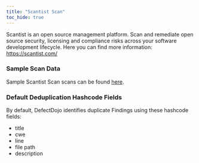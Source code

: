 ```yaml
---
title: "Scantist Scan"
toc_hide: true
---
```

Scantist is an open source management platform. Scan and remediate open source security, licensing and compliance risks across your software development lifecycle.
Here you can find more information: <https://scantist.com/>

### Sample Scan Data
Sample Scantist Scan scans can be found [here](https://github.com/DefectDojo/django-DefectDojo/tree/master/unittests/scans/scantist).

### Default Deduplication Hashcode Fields
By default, DefectDojo identifies duplicate Findings using these hashcode fields:

- title
- cwe
- line
- file path
- description
